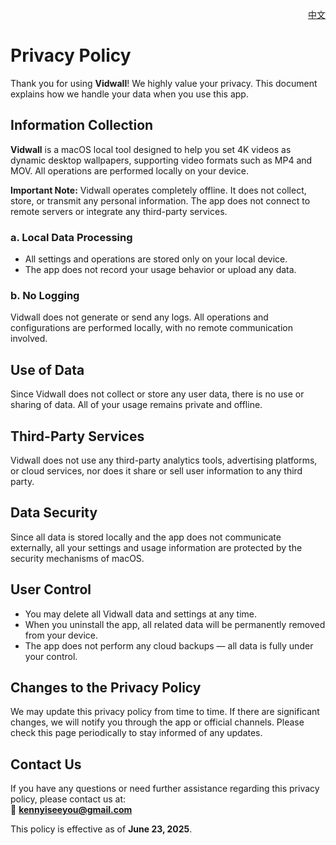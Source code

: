 <p align="right">
  <a href="./privacy-policy.zh.md">中文</a>
</p>
<!--rehype:style=float: right; bottom: -36px; position: relative;-->

Privacy Policy
===

Thank you for using **Vidwall**! We highly value your privacy. This document explains how we handle your data when you use this app.

## Information Collection

**Vidwall** is a macOS local tool designed to help you set 4K videos as dynamic desktop wallpapers, supporting video formats such as MP4 and MOV. All operations are performed locally on your device.

**Important Note:** Vidwall operates completely offline. It does not collect, store, or transmit any personal information. The app does not connect to remote servers or integrate any third-party services.

### a. Local Data Processing

* All settings and operations are stored only on your local device.
* The app does not record your usage behavior or upload any data.

### b. No Logging

Vidwall does not generate or send any logs. All operations and configurations are performed locally, with no remote communication involved.

## Use of Data

Since Vidwall does not collect or store any user data, there is no use or sharing of data. All of your usage remains private and offline.

## Third-Party Services

Vidwall does not use any third-party analytics tools, advertising platforms, or cloud services, nor does it share or sell user information to any third party.

## Data Security

Since all data is stored locally and the app does not communicate externally, all your settings and usage information are protected by the security mechanisms of macOS.

## User Control

* You may delete all Vidwall data and settings at any time.
* When you uninstall the app, all related data will be permanently removed from your device.
* The app does not perform any cloud backups — all data is fully under your control.

## Changes to the Privacy Policy

We may update this privacy policy from time to time. If there are significant changes, we will notify you through the app or official channels. Please check this page periodically to stay informed of any updates.

## Contact Us

If you have any questions or need further assistance regarding this privacy policy, please contact us at:  
📧 **[kennyiseeyou@gmail.com](mailto:kennyiseeyou@gmail.com)**

This policy is effective as of **June 23, 2025**.
